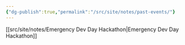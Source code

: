 ```yaml
---
{"dg-publish":true,"permalink":"/src/site/notes/past-events/"}
---
```




[[src/site/notes/Emergency Dev Day Hackathon\|Emergency Dev Day Hackathon]]